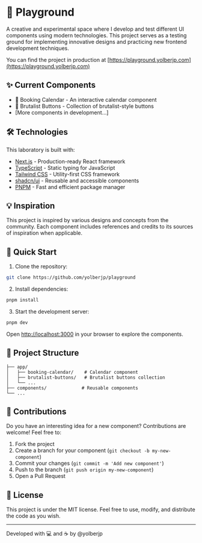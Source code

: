 # 🧪 Playground

A creative and experimental space where I develop and test different UI components using modern technologies. This project serves as a testing ground for implementing innovative designs and practicing new frontend development techniques.

You can find the project in production at [https://playground.yolberjp.com](https://playground.yolberjp.com)

## ✨ Current Components

- 📅 Booking Calendar - An interactive calendar component
- 🎯 Brutalist Buttons - Collection of brutalist-style buttons
- [More components in development...]

## 🛠️ Technologies

This laboratory is built with:

- [Next.js](https://nextjs.org) - Production-ready React framework
- [TypeScript](https://www.typescriptlang.org/) - Static typing for JavaScript
- [Tailwind CSS](https://tailwindcss.com) - Utility-first CSS framework
- [shadcn/ui](https://ui.shadcn.com) - Reusable and accessible components
- [PNPM](https://pnpm.io) - Fast and efficient package manager

## 💡 Inspiration

This project is inspired by various designs and concepts from the community. Each component includes references and credits to its sources of inspiration when applicable.

## 🚀 Quick Start

1. Clone the repository:

```bash
git clone https://github.com/yolberjp/playground
```

2. Install dependencies:

```bash
pnpm install
```

3. Start the development server:

```bash
pnpm dev
```

Open [http://localhost:3000](http://localhost:3000) in your browser to explore the components.

## 📝 Project Structure

```
├── app/
│   ├── booking-calendar/    # Calendar component
│   ├── brutalist-buttons/   # Brutalist buttons collection
│   └── ...
├── components/             # Reusable components
└── ...
```

## 🤝 Contributions

Do you have an interesting idea for a new component? Contributions are welcome! Feel free to:

1. Fork the project
2. Create a branch for your component (`git checkout -b my-new-component`)
3. Commit your changes (`git commit -m 'Add new component'`)
4. Push to the branch (`git push origin my-new-component`)
5. Open a Pull Request

## 📄 License

This project is under the MIT license. Feel free to use, modify, and distribute the code as you wish.

---

Developed with 💻 and ☕ by @yolberjp
